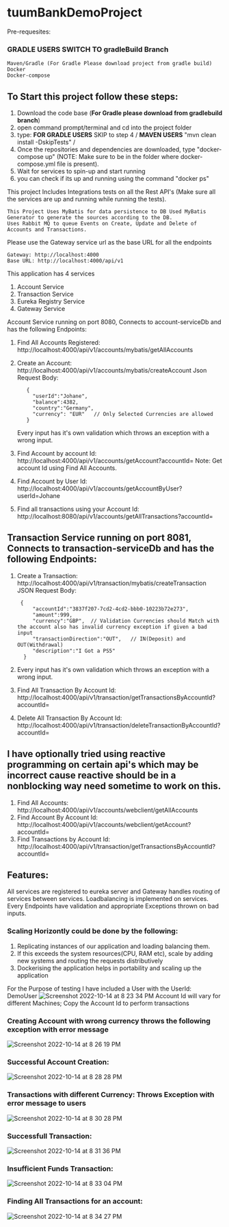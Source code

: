 # tuumBankDemoProject

Pre-requesites: 
### GRADLE USERS SWITCH TO gradleBuild Branch

    Maven/Gradle (For Gradle Please download project from gradle build)
    Docker
    Docker-compose

## To Start this project follow these steps: 
  1. Download the code base (**For Gradle please download from gradlebuild branch**)
  2. open command prompt/terminal and cd into the project folder
  3. type:  **FOR GRADLE USERS** SKIP to step 4   / **MAVEN USERS** "mvn clean install -DskipTests" / 
  4. Once the repositories and dependencies are downloaded, type "docker-compose up" (NOTE: Make sure to be in the folder where docker-compose.yml file is 			 present).
  5. Wait for services to spin-up and start running
  6. you can check if its up and running using the command "docker ps"

        
  This project Includes Integrations tests on all the Rest API's (Make sure all the services are up and running while running the tests).
        
    This Project Uses MyBatis for data persistence to DB Used MyBatis Generator to generate the sources according to the DB.
    Uses Rabbit MQ to queue Events on Create, Update and Delete of Accounts and Transactions.
  
  Please use the Gateway service url as the base URL for all the endpoints
    
    Gateway: http://localhost:4000
    Base URL: http://localhost:4000/api/v1

This application has 4 services
  1. Account Service
  2. Transaction Service
  3. Eureka Registry Service
  4. Gateway Service

Account Service running on port 8080, Connects to account-serviceDb and has the following Endpoints:
  1. Find All Accounts Registered: http://localhost:4000/api/v1/accounts/mybatis/getAllAccounts
  2. Create an Account: http://localhost:4000/api/v1/accounts/mybatis/createAccount
      Json Request Body: 
          
            {
              "userId":"Johane",
              "balance":4382,
              "country":"Germany",
              "currency": "EUR"   // Only Selected Currencies are allowed
            }
     
     Every input has it's own validation which throws an exception with a wrong input.
     
  3. Find Account by account Id: http://localhost:4000/api/v1/accounts/getAccount?accountId=<Replace the account Id you want the details of> Note: Get account Id using Find All Accounts.
  4. Find Account by User Id: http://localhost:4000/api/v1/accounts/getAccountByUser?userId=Johane
  5. Find all transactions using your Account Id: http://localhost:8080/api/v1/accounts/getAllTransactions?accountId=<REPLACE ACCOUNTID HERE>
  
## Transaction Service running on port 8081, Connects to transaction-serviceDb and has the following Endpoints:
  1. Create a Transaction: http://localhost:4000/api/v1/transaction/mybatis/createTransaction
    JSON Request Body:
    
          
          {
              "accountId":"3837f207-7cd2-4cd2-bbb0-10223b72e273",
              "amount":999,
              "currency":"GBP",  // Validation Currencies should Match with the account also has invalid currency exception if given a bad input
              "transactionDirection":"OUT",   // IN(Deposit) and OUT(Withdrawal)
              "description":"I Got a PS5"
           }
     
   2. Every input has it's own validation which throws an exception with a wrong input.
   3. Find All Transaction By Account Id: http://localhost:4000/api/v1/transaction/getTransactionsByAccountId?accountId=<REPLACE ACCOUNT ID HERE>
   4. Delete All Transaction By Account Id: http://localhost:4000/api/v1/transaction/deleteTransactionByAccountId?accountId=<REPLACE ACCOUNT ID HERE>
  
  
  

## I have optionally tried using reactive programming on certain api's which may be incorrect cause reactive should be in a nonblocking way need sometime to work on this. 
  1. Find All Accounts: http://localhost:4000/api/v1/accounts/webclient/getAllAccounts
  2. Find Account By Account Id: http://localhost:4000/api/v1/accounts/webclient/getAccount?accountId=<REPLACE ACCOUNT ID HERE>
  3. Find Transactions by Account Id: http://localhost:4000/api/v1/transaction/getTransactionsByAccountId?accountId=<REPLACE ACCOUNT ID HERE>


##  Features: 
  All services are registered to eureka server and Gateway handles routing of services between services.
  Loadbalancing is implemented on services.
  Every Endpoints have validation and appropriate Exceptions thrown on bad inputs.

### Scaling Horizontly could be done by the following:

  1. Replicating instances of our application and loading balancing them.
  2. If this exceeds the system resources(CPU, RAM etc), scale by adding new systems and routing the requests distributively
  3. Dockerising the application helps in portability and scaling up the application 
  
For the Purpose of testing I have included a User with the UserId: DemoUser
        ![Screenshot 2022-10-14 at 8 23 34 PM](https://user-images.githubusercontent.com/52725211/195877299-c81ff246-c917-4fb6-9bed-e9721315c902.png)
  Account Id will vary for different Machines;
    Copy the Account Id to perform transactions
        
### Creating Account with wrong currency throws the following exception with error message
 ![Screenshot 2022-10-14 at 8 26 19 PM](https://user-images.githubusercontent.com/52725211/195878032-f3906aea-93ff-454c-b33f-be352acc7ef2.png)



### Successful Account Creation:
![Screenshot 2022-10-14 at 8 28 28 PM](https://user-images.githubusercontent.com/52725211/195878472-cf4c1684-5693-41bf-9f45-20c800c733c1.png)




### Transactions with different Currency: Throws Exception with error message to users
![Screenshot 2022-10-14 at 8 30 28 PM](https://user-images.githubusercontent.com/52725211/195878844-102b8fbc-cadd-4093-9deb-0a0fb3366335.png)


### Successfull Transaction:
![Screenshot 2022-10-14 at 8 31 36 PM](https://user-images.githubusercontent.com/52725211/195879107-a08b9164-8206-486f-81fc-8e3e6b12b67f.png)


### Insufficient Funds Transaction:

![Screenshot 2022-10-14 at 8 33 04 PM](https://user-images.githubusercontent.com/52725211/195879413-43fd1c18-e407-478c-a6dc-fd51e475adaf.png)


### Finding All Transactions for an account:
![Screenshot 2022-10-14 at 8 34 27 PM](https://user-images.githubusercontent.com/52725211/195879688-f13beda0-9c50-4226-ac47-8989dcba9770.png)

